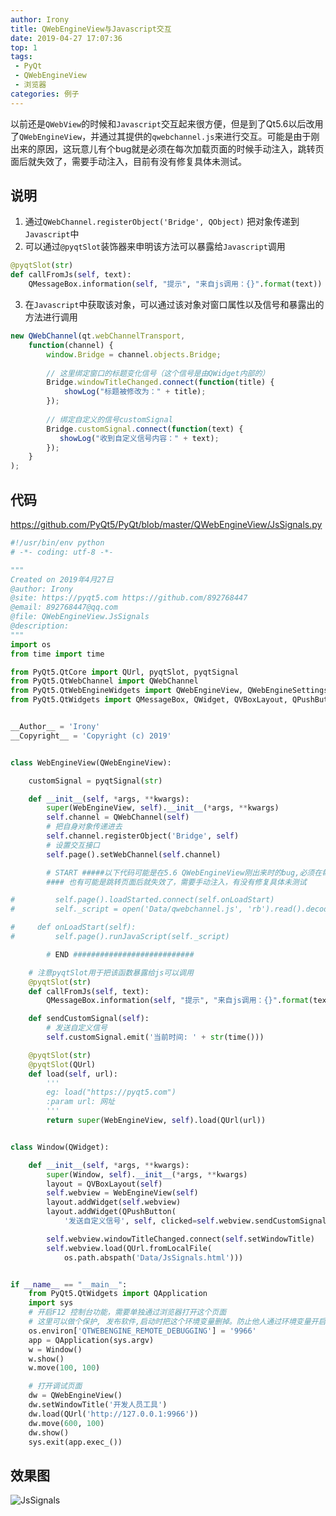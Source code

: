 ```yaml
---
author: Irony
title: QWebEngineView与Javascript交互
date: 2019-04-27 17:07:36
top: 1
tags: 
 - PyQt
 - QWebEngineView
 - 浏览器
categories: 例子
---
```


以前还是`QWebView`的时候和`Javascript`交互起来很方便，但是到了Qt5.6以后改用了`QWebEngineView`，并通过其提供的`qwebchannel.js`来进行交互。可能是由于刚出来的原因，这玩意儿有个bug就是必须在每次加载页面的时候手动注入，跳转页面后就失效了，需要手动注入，目前有没有修复具体未测试。
<!-- more -->

## 说明

1. 通过`QWebChannel.registerObject('Bridge', QObject)` 把对象传递到`Javascript`中
2. 可以通过`@pyqtSlot`装饰器来申明该方法可以暴露给`Javascript`调用
```python
@pyqtSlot(str)
def callFromJs(self, text):
    QMessageBox.information(self, "提示", "来自js调用：{}".format(text))
```
3. 在`Javascript`中获取该对象，可以通过该对象对窗口属性以及信号和暴露出的方法进行调用
```javascript
new QWebChannel(qt.webChannelTransport,
    function(channel) {
        window.Bridge = channel.objects.Bridge;
        
        // 这里绑定窗口的标题变化信号（这个信号是由QWidget内部的）
        Bridge.windowTitleChanged.connect(function(title) {
            showLog("标题被修改为：" + title);
        });
        
        // 绑定自定义的信号customSignal
        Bridge.customSignal.connect(function(text) {
           showLog("收到自定义信号内容：" + text);
        });
    }
);
```

## 代码

https://github.com/PyQt5/PyQt/blob/master/QWebEngineView/JsSignals.py

```python
#!/usr/bin/env python
# -*- coding: utf-8 -*-

"""
Created on 2019年4月27日
@author: Irony
@site: https://pyqt5.com https://github.com/892768447
@email: 892768447@qq.com
@file: QWebEngineView.JsSignals
@description: 
"""
import os
from time import time

from PyQt5.QtCore import QUrl, pyqtSlot, pyqtSignal
from PyQt5.QtWebChannel import QWebChannel
from PyQt5.QtWebEngineWidgets import QWebEngineView, QWebEngineSettings
from PyQt5.QtWidgets import QMessageBox, QWidget, QVBoxLayout, QPushButton


__Author__ = 'Irony'
__Copyright__ = 'Copyright (c) 2019'


class WebEngineView(QWebEngineView):

    customSignal = pyqtSignal(str)

    def __init__(self, *args, **kwargs):
        super(WebEngineView, self).__init__(*args, **kwargs)
        self.channel = QWebChannel(self)
        # 把自身对象传递进去
        self.channel.registerObject('Bridge', self)
        # 设置交互接口
        self.page().setWebChannel(self.channel)

        # START #####以下代码可能是在5.6 QWebEngineView刚出来时的bug,必须在每次加载页面的时候手动注入
        #### 也有可能是跳转页面后就失效了，需要手动注入，有没有修复具体未测试

#         self.page().loadStarted.connect(self.onLoadStart)
#         self._script = open('Data/qwebchannel.js', 'rb').read().decode()

#     def onLoadStart(self):
#         self.page().runJavaScript(self._script)

        # END ###########################

    # 注意pyqtSlot用于把该函数暴露给js可以调用
    @pyqtSlot(str)
    def callFromJs(self, text):
        QMessageBox.information(self, "提示", "来自js调用：{}".format(text))

    def sendCustomSignal(self):
        # 发送自定义信号
        self.customSignal.emit('当前时间: ' + str(time()))

    @pyqtSlot(str)
    @pyqtSlot(QUrl)
    def load(self, url):
        '''
        eg: load("https://pyqt5.com")
        :param url: 网址
        '''
        return super(WebEngineView, self).load(QUrl(url))


class Window(QWidget):

    def __init__(self, *args, **kwargs):
        super(Window, self).__init__(*args, **kwargs)
        layout = QVBoxLayout(self)
        self.webview = WebEngineView(self)
        layout.addWidget(self.webview)
        layout.addWidget(QPushButton(
            '发送自定义信号', self, clicked=self.webview.sendCustomSignal))

        self.webview.windowTitleChanged.connect(self.setWindowTitle)
        self.webview.load(QUrl.fromLocalFile(
            os.path.abspath('Data/JsSignals.html')))


if __name__ == "__main__":
    from PyQt5.QtWidgets import QApplication
    import sys
    # 开启F12 控制台功能，需要单独通过浏览器打开这个页面
    # 这里可以做个保护, 发布软件,启动时把这个环境变量删掉。防止他人通过环境变量开启
    os.environ['QTWEBENGINE_REMOTE_DEBUGGING'] = '9966'
    app = QApplication(sys.argv)
    w = Window()
    w.show()
    w.move(100, 100)

    # 打开调试页面
    dw = QWebEngineView()
    dw.setWindowTitle('开发人员工具')
    dw.load(QUrl('http://127.0.0.1:9966'))
    dw.move(600, 100)
    dw.show()
    sys.exit(app.exec_())
```


## 效果图

![JsSignals](https://github.com/PyQt5/PyQt/raw/master/QWebEngineView/ScreenShot/JsSignals.gif)